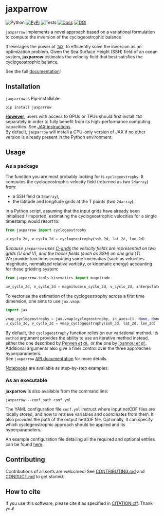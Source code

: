 # jaxparrow

![Python](https://img.shields.io/badge/dynamic/yaml?url=https://raw.githubusercontent.com/meom-group/jaxparrow/master/.github/workflows/python-package.yml&label=Python&query=$.jobs.build.strategy.matrix["python-version"])
[![PyPi](https://img.shields.io/badge/dynamic/xml?url=https://pypi.org/rss/project/jaxparrow/releases.xml&label=PyPi&query=/rss/channel/item[1]/title)](https://pypi.org/project/jaxparrow/)
![Tests](https://github.com/meom-group/jaxparrow/actions/workflows/python-package.yml/badge.svg)
[![Docs](https://github.com/meom-group/jaxparrow/actions/workflows/python-documentation.yml/badge.svg)](https://jaxparrow.readthedocs.io/)
[![DOI](https://zenodo.org/badge/702998298.svg)](https://doi.org/10.5281/zenodo.14871648)

`jaxparrow` implements a novel approach based on a variational formulation to compute the inversion of the cyclogeostrophic balance.

It leverages the power of [`JAX`](https://jax.readthedocs.io/en/latest/), to efficiently solve the inversion as an optimization problem. 
Given the Sea Surface Height (SSH) field of an ocean system, **jaxparrow** estimates the velocity field that best satisfies the cyclogeostrophic balance.

See the full [documentation](https://jaxparrow.readthedocs.io/en/latest/)!

## Installation

`jaxparrow` is Pip-installable:
```shell
pip install jaxparrow
```

**<ins>However</ins>**, users with access to GPUs or TPUs should first install `JAX` separately in order to fully benefit from its high-performance computing capacities. 
See [JAX instructions](https://jax.readthedocs.io/en/latest/installation.html). \
By default, `jaxparrow` will install a CPU-only version of JAX if no other version is already present in the Python environment.

## Usage

### As a package

The function you are most probably looking for is `cyclogeostrophy`.
It computes the cyclogeostrophic velocity field (returned as two `2darray`) from:
- a SSH field (a `2darray`), 
- the latitude and longitude grids at the T points (two `2darray`).

In a Python script, assuming that the input grids have already been initialised / imported, estimating the cyclogeostrophic velocities for a single timestamp would resort to:

```python
from jaxparrow import cyclogeostrophy

u_cyclo_2d, v_cyclo_2d = cyclogeostrophy(ssh_2d, lat_2d, lon_2d)
```

*Because `jaxparrow` uses [C-grids](https://xgcm.readthedocs.io/en/latest/grids.html) the velocity fields are represented on two grids (U and V), and the tracer fields (such as SSH) on one grid (T).* \
We provide functions computing some kinematics (such as velocities magnitude, normalized relative vorticity, or kinematic energy) accounting for these gridding system:

```python
from jaxparrow.tools.kinematics import magnitude

uv_cyclo_2d, v_cyclo_2d = magnitude(u_cyclo_2d, v_cyclo_2d, interpolate=True)
```

To vectorise the estimation of the cyclogeostrophy across a first time dimension, one aims to use `jax.vmap`.

```python
import jax

vmap_cyclogeostrophy = jax.vmap(cyclogeostrophy, in_axes=(0, None, None))
u_cyclo_3d, v_cyclo_3d = vmap_cyclogeostrophy(ssh_3d, lat_2d, lon_2d)
```

By default, the `cyclogeostrophy` function relies on our variational method.
Its `method` argument provides the ability to use an iterative method instead, either the one described by [Penven *et al.*](https://doi.org/10.1016/j.dsr2.2013.10.015), or the one by [Ioannou *et al.*](https://doi.org/10.1029/2019JC015031).
Additional arguments also give a finer control over the three approaches hyperparameters. \
See `jaxparrow` [API documentation](https://jaxparrow.readthedocs.io/en/latest/api.html) for more details.

[Notebooks](https://jaxparrow.readthedocs.io/en/latest/examples.html) are available as step-by-step examples.

### As an executable

**jaxparrow** is also available from the command line:
```shell
jaxparrow --conf_path conf.yml
```
The YAML configuration file `conf.yml` instruct where input netCDF files are locally stored, and how to retrieve variables and coordinates from them.
It also provides the path of the output netCDF file. Optionally, it can specify which cyclogeostrophic approach should be applied and its hyperparameters.

An example configuration file detailing all the required and optional entries can be found [here](https://github.com/meom-group/jaxparrow/blob/main/docs/example-conf.yml).

## Contributing

Contributions of all sorts are welcomed!
See [CONTRIBUTING.md](https://github.com/meom-group/jaxparrow/blob/main/CONTRIBUTING.md) and [CONDUCT.md](https://github.com/meom-group/jaxparrow/blob/main/CONDUCT.md) to get started.

## How to cite

If you use this software, please cite it as specified in [CITATION.cff](https://github.com/meom-group/jaxparrow/blob/main/CITATION.cff).
Thank you!
